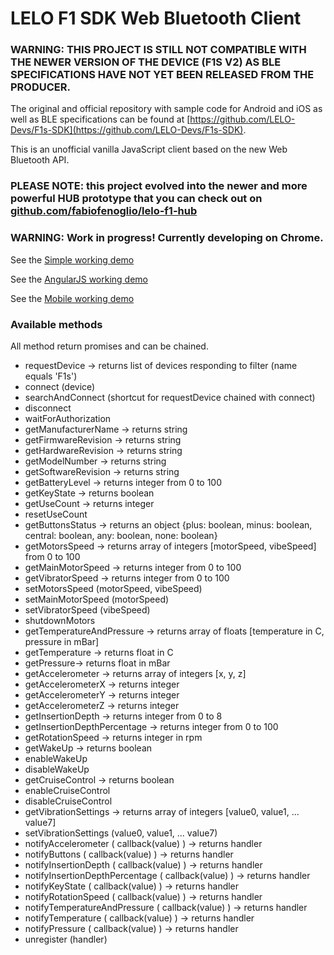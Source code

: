 # LELO F1 SDK Web Bluetooth Client

### WARNING: THIS PROJECT IS STILL NOT COMPATIBLE WITH THE NEWER VERSION OF THE DEVICE (F1S V2) AS BLE SPECIFICATIONS HAVE NOT YET BEEN RELEASED FROM THE PRODUCER.

The original and official repository with sample code for Android and iOS as well as BLE specifications can be found at [https://github.com/LELO-Devs/F1s-SDK](https://github.com/LELO-Devs/F1s-SDK).

This is an unofficial vanilla JavaScript  client based on the new Web Bluetooth API.

### PLEASE NOTE: this project evolved into the newer and more powerful HUB prototype that you can check out  on [github.com/fabiofenoglio/lelo-f1-hub](https://github.com/fabiofenoglio/lelo-f1-hub)


### WARNING: Work in progress! Currently developing on Chrome.

See the [Simple working demo](https://fabiofenoglio.github.io/lelo-f1-web-sdk/example.html)

See the [AngularJS working demo](https://fabiofenoglio.github.io/lelo-f1-web-sdk/example-gui.html)

See the [Mobile working demo](https://fabiofenoglio.github.io/lelo-f1-web-sdk/example-mobile.html)


### Available methods

All method return promises and can be chained.

- requestDevice -> returns list of devices responding to filter (name equals 'F1s')
- connect (device)
- searchAndConnect (shortcut for requestDevice chained with connect)
- disconnect
- waitForAuthorization
- getManufacturerName -> returns string
- getFirmwareRevision -> returns string
- getHardwareRevision -> returns string
- getModelNumber -> returns string
- getSoftwareRevision -> returns string
- getBatteryLevel -> returns integer from 0 to 100
- getKeyState -> returns boolean
- getUseCount -> returns integer
- resetUseCount
- getButtonsStatus -> returns an object {plus: boolean, minus: boolean, central: boolean, any: boolean, none: boolean}
- getMotorsSpeed -> returns array of integers [motorSpeed, vibeSpeed] from 0 to 100
- getMainMotorSpeed -> returns integer from 0 to 100
- getVibratorSpeed -> returns integer from 0 to 100
- setMotorsSpeed (motorSpeed, vibeSpeed) 
- setMainMotorSpeed (motorSpeed)
- setVibratorSpeed (vibeSpeed)
- shutdownMotors
- getTemperatureAndPressure -> returns array of floats [temperature in C, pressure in mBar]
- getTemperature -> returns float in C
- getPressure-> returns float in mBar
- getAccelerometer -> returns array of integers [x, y, z]
- getAccelerometerX -> returns integer
- getAccelerometerY -> returns integer
- getAccelerometerZ -> returns integer
- getInsertionDepth -> returns integer from 0 to 8
- getInsertionDepthPercentage -> returns integer from 0 to 100
- getRotationSpeed -> returns integer in rpm
- getWakeUp -> returns boolean
- enableWakeUp
- disableWakeUp
- getCruiseControl -> returns boolean
- enableCruiseControl
- disableCruiseControl
- getVibrationSettings -> returns array of integers [value0, value1, ... value7]
- setVibrationSettings (value0, value1, ... value7)
- notifyAccelerometer ( callback(value) ) -> returns handler
- notifyButtons ( callback(value) ) -> returns handler
- notifyInsertionDepth ( callback(value) ) -> returns handler
- notifyInsertionDepthPercentage ( callback(value) ) -> returns handler
- notifyKeyState ( callback(value) ) -> returns handler
- notifyRotationSpeed ( callback(value) ) -> returns handler
- notifyTemperatureAndPressure ( callback(value) ) -> returns handler
- notifyTemperature ( callback(value) ) -> returns handler
- notifyPressure ( callback(value) ) -> returns handler
- unregister (handler)
